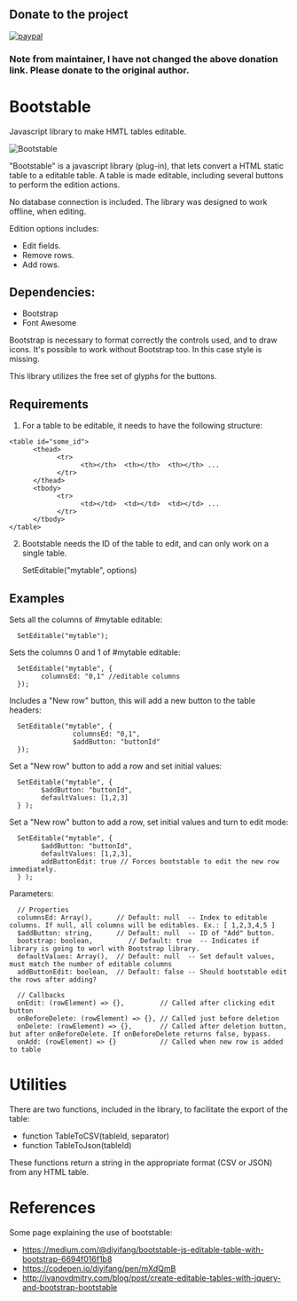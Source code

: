## Donate to the project

[![paypal](https://www.paypalobjects.com/en_US/i/btn/btn_donateCC_LG.gif)](https://www.paypal.com/cgi-bin/webscr?cmd=_donations&business=7LKYWG9LXNQ9C&lc=ES&item_name=Tito%20Hinostroza&item_number=2153&no_note=0&cn=Dar%20instrucciones%20especiales%20al%20vendedor%3a&no_shipping=2&currency_code=USD&bn=PP%2dDonationsBF%3abtn_donateCC_LG%2egif%3aNonHosted)

### Note from maintainer, I have not changed the above donation link. Please donate to the original author.

# Bootstable
Javascript library to make HMTL tables editable.

![Bootstable](http://blog.pucp.edu.pe/blog/tito/wp-content/uploads/sites/610/2018/01/Sin-título-13.png "Bootstable")

"Bootstable" is a javascript library (plug-in), that lets convert a HTML static table to a editable table. 
A table is made editable, including several buttons to perform the edition actions.

No database connection is included. The library was designed to work offline, when editing.

Edition options includes:

* Edit fields.
* Remove rows.
* Add rows.

## Dependencies:

* Bootstrap
* Font Awesome

Bootstrap is necessary to format correctly the controls used, and to draw icons.
It's possible to work without Bootstrap too. In this case style is missing.

This library utilizes the free set of glyphs for the buttons.

## Requirements

1. For a table to be editable, it needs to have the following structure:

```
<table id="some_id">
      <thead>
            <tr> 
                  <th></th>  <th></th>  <th></th> ...
            </tr>
      </thead>
      <tbody>
            <tr>
                  <td></td>  <td></td>  <td></td> ...
            </tr>
      </tbody>
</table>
```

2. Bootstable needs the ID of the table to edit, and can only work on a single table. 

      SetEditable("mytable", options)

## Examples

Sets all the columns of #mytable editable:

      SetEditable("mytable");

Sets the columns 0 and 1 of #mytable editable:

      SetEditable("mytable", {
            columnsEd: "0,1" //editable columns 
      });

Includes a "New row" button, this will add a new button to the table headers:

      SetEditable("mytable", {
                    columnsEd: "0,1", 
                    $addButton: "buttonId"
      });


Set a "New row" button to add a row and set initial values:

      SetEditable("mytable", {
            $addButton: "buttonId",
            defaultValues: [1,2,3]
      } );

Set a "New row" button to add a row, set initial values and turn to edit mode:

      SetEditable("mytable", {
            $addButton: "buttonId",
            defaultValues: [1,2,3],
            addButtonEdit: true // Forces bootstable to edit the new row immediately.
      } );

Parameters:

      // Properties
      columnsEd: Array(),      // Default: null  -- Index to editable columns. If null, all columns will be editables. Ex.: [ 1,2,3,4,5 ]
      $addButton: string,      // Default: null  -- ID of "Add" button. 
      bootstrap: boolean,         // Default: true  -- Indicates if library is going to worl with Bootstrap library.
      defaultValues: Array(),  // Default: null  -- Set default values, must match the number of editable columns
      addButtonEdit: boolean,  // Default: false -- Should bootstable edit the rows after adding?

      // Callbacks
      onEdit: (rowElement) => {},         // Called after clicking edit button
      onBeforeDelete: (rowElement) => {}, // Called just before deletion
      onDelete: (rowElement) => {},       // Called after deletion button, but after onBeforeDelete. If onBeforeDelete returns false, bypass.
      onAdd: (rowElement) => {}           // Called when new row is added to table

# Utilities

There are two functions, included in the library, to facilitate the export of the table:

* function TableToCSV(tableId, separator)
* function TableToJson(tableId)

These functions return a string in the appropriate format (CSV or JSON) from any HTML table.

# References

Some page explaining the use of bootstable:

* https://medium.com/@diyifang/bootstable-js-editable-table-with-bootstrap-6694f016f1b8
* https://codepen.io/diyifang/pen/mXdQmB
* http://ivanovdmitry.com/blog/post/create-editable-tables-with-jquery-and-bootstrap-bootstable
